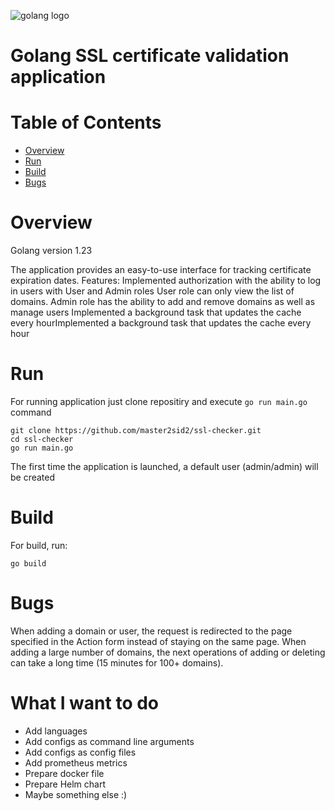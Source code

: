 ![golang logo](https://go.dev/blog/go-brand/Go-Logo/PNG/Go-Logo_LightBlue.png)

# Golang SSL certificate validation application

# Table of Contents

- [Overview](#overview)
- [Run](#run)
- [Build](#build)
- [Bugs](#bugs)

# Overview
Golang version 1.23

The application provides an easy-to-use interface for tracking certificate expiration dates.
Features:
Implemented authorization with the ability to log in users with User and Admin roles
User role can only view the list of domains.
Admin role has the ability to add and remove domains as well as manage users
Implemented a background task that updates the cache every hourImplemented a background task that updates the cache every hour

# Run
For running application just clone repositiry and execute `go run main.go` command
```$bash
git clone https://github.com/master2sid2/ssl-checker.git
cd ssl-checker
go run main.go
```
The first time the application is launched, a default user (admin/admin) will be created

# Build
For build, run:
```$bash
go build
```

# Bugs
When adding a domain or user, the request is redirected to the page specified in the Action form instead of staying on the same page.
When adding a large number of domains, the next operations of adding or deleting can take a long time (15 minutes for 100+ domains).

# What I want to do
* Add languages
* Add configs as command line arguments
* Add configs as config files
* Add prometheus metrics
* Prepare docker file
* Prepare Helm chart
* Maybe something else :)
